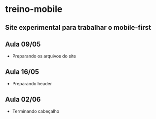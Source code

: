 # treino-mobile
Site experimental para trabalhar o mobile-first
---
## Aula 09/05

* Preparando os arquivos do site

## Aula 16/05

* Preparando header

## Aula 02/06

* Terminando cabeçalho
